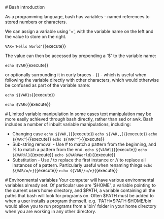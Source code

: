 # Bash introduction

As a programming language, bash has variables - named references to stored numbers or characters.

We can assign a variable using '=', with the variable name on the left and the value to store on the right.

`VAR='Hello World'`{{execute}}

The value can then be accessed by prepending a '$' to the variable name:

`echo $VAR`{{execute}}

or optionally surrounding it in curly braces - {} - which is useful when following the variable directly with other characters, which would otherwise be confused as part of the variable name:

`echo ${VAR}s`{{execute}}

`echo $VARs`{{execute}}

# Limited variable manipulation
In some cases text manipulation may be more easily achieved through bash directly, rather than sed or awk. Bash includes a number of inbuilt variable manipulations, including:

- Changing case
    `echo ${VAR,}`{{execute}}
    `echo ${VAR,,}`{{execute}}
    `echo ${VAR^}`{{execute}}
    `echo ${VAR^^}`{{execute}}
- Sub-string removal - Use # to match a pattern from the beginning, and % to match a pattern from the end.
    `echo ${VAR#l}`{{execute}}
    `echo ${VAR%l}`{{execute}}
    `echo ${VAR#World}`{{execute}}
- Substitution - Use / to replace the first instance or // to replace all instances of a pattern. Particularly useful when renaming things
    `echo ${VAR/o/e}`{{execute}}
    `echo ${VAR//o/e}`{{execute}}


# Environmental variables
Your computer will have various environmental variables already set. Of particular use are '$HOME', a variable pointing to the current users home directory, and $PATH, a variable containing all the paths that bash will look for programs on. Often $PATH must be added to when a user installs a program themself. e.g.
`PATH=$PATH:$HOME/bin` would allow you to run programs from a 'bin' folder in your home directory when you are working in any other directory.
